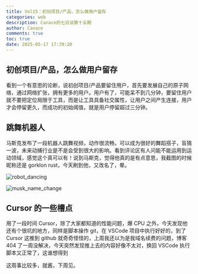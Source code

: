```yaml
---
title: Vol15：初创项目/产品，怎么做用户留存
categories: web
description: Canace的七日谈第十五期
author: Canace
comments: true
toc: true
date: 2025-05-17 17:39:20
---
```

## 初创项目/产品，怎么做用户留存

看到一个有意思的论断，说初创项目/产品要留住用户，首先要发展自己的原子网络，通过网络扩张，拥有更多的用户。用户有了，可能呆不到几分钟，要留住用户就不要把定位局限于工具，而是让工具具备社交属性，让用户之间产生连接，用户才会停留更久，而成功的初始阈值，就是用户停留超过三分钟。

## 跳舞机器人

马斯克发布了一段机器人跳舞视频，动作很流畅，可以成为很好的舞蹈搭子，盲猜一波，未来动捕行业是不是会受到很大的影响。看到评论区有人问能不能运用到运动领域，感觉这个真可以有！说到马斯克，觉得他真的是有点意思，我截图的时候昵称还是 gorklon rust，今天刷到他，又改名了，晕。

![robot_dancing](https://Canace22.github.io/picx-images-hosting/20250517/image.54xzhbhafv.webp)

![musk_name_change](https://Canace22.github.io/picx-images-hosting/20250517/image.3rbgda6juf.webp)

## Cursor 的一些槽点

用了一段时间 Cursor，除了大家都知道的性能问题，爆 CPU 之外，今天发现他还有个很坑的地方，同样是脚本操作 git，在 VSCode 项目中执行好好的，到了 Cursor 这推到 github 就奇奇怪怪的，上周我还以为是我域名续费的问题，博客 404 了一周没解决，今天突然发现推上去的内容好像不太对，换回 VSCode 执行脚本又正常了，这谁想得到

这周事比较多，就酱，下周见。